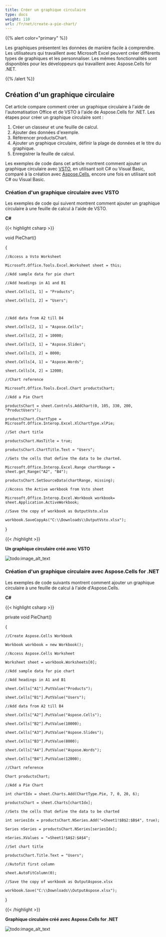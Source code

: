 ```yaml
---
title: Créer un graphique circulaire
type: docs
weight: 110
url: /fr/net/create-a-pie-chart/
---
```


{{% alert color="primary" %}}

Les graphiques présentent les données de manière facile à comprendre. Les utilisateurs qui travaillent avec Microsoft Excel peuvent créer différents types de graphiques et les personnaliser. Les mêmes fonctionnalités sont disponibles pour les développeurs qui travaillent avec Aspose.Cells for .NET.

{{% /alert %}}

## **Création d'un graphique circulaire**

Cet article compare comment créer un graphique circulaire à l'aide de l'automatisation Office et de VSTO à l'aide de Aspose.Cells for .NET. Les étapes pour créer un graphique circulaire sont :

1. Créer un classeur et une feuille de calcul.
1. Ajouter des données d'exemple.
1. Référencer productsChart.
1. Ajouter un graphique circulaire, définir la plage de données et le titre du graphique.
1. Enregistrer la feuille de calcul.

Les exemples de code dans cet article montrent comment ajouter un graphique circulaire avec [VSTO](/cells/fr/net/create-a-pie-chart/), en utilisant soit C# ou Visual Basic, comparé à la création avec [Aspose.Cells](/cells/fr/net/create-a-pie-chart/), encore une fois en utilisant soit C# ou Visual Basic.

### **Création d'un graphique circulaire avec VSTO**

Les exemples de code qui suivent montrent comment ajouter un graphique circulaire à une feuille de calcul à l'aide de VSTO.

**C#**

{{< highlight csharp >}}

 void PieChart()

{

    //Access a Vsto Worksheet

    Microsoft.Office.Tools.Excel.Worksheet sheet = this;

    //Add sample data for pie chart

    //Add headings in A1 and B1

    sheet.Cells[1, 1] = "Products";

    sheet.Cells[1, 2] = "Users";



    //Add data from A2 till B4

    sheet.Cells[2, 1] = "Aspose.Cells";

    sheet.Cells[2, 2] = 10000;

    sheet.Cells[3, 1] = "Aspose.Slides";

    sheet.Cells[3, 2] = 8000;

    sheet.Cells[4, 1] = "Aspose.Words";

    sheet.Cells[4, 2] = 12000;

    //Chart reference

    Microsoft.Office.Tools.Excel.Chart productsChart;

    //Add a Pie Chart

    productsChart = sheet.Controls.AddChart(0, 105, 330, 200, "ProductUsers");

    productsChart.ChartType = Microsoft.Office.Interop.Excel.XlChartType.xlPie;

    //Set chart title

    productsChart.HasTitle = true;

    productsChart.ChartTitle.Text = "Users";

    //Gets the cells that define the data to be charted.

    Microsoft.Office.Interop.Excel.Range chartRange = sheet.get_Range("A2", "B4");

    productsChart.SetSourceData(chartRange, missing);

    //Access the Active workbook from Vsto sheet

    Microsoft.Office.Interop.Excel.Workbook workbook= sheet.Application.ActiveWorkbook;

    //Save the copy of workbook as OutputVsto.xlsx

    workbook.SaveCopyAs("C:\\Downloads\\OutputVsto.xlsx");

}



{{< /highlight >}}

**Un graphique circulaire créé avec VSTO** 

![todo:image_alt_text](create-a-pie-chart_1.png)

### **Création d'un graphique circulaire avec Aspose.Cells for .NET**

Les exemples de code suivants montrent comment ajouter un graphique circulaire à une feuille de calcul à l'aide d'Aspose.Cells.

**C#**

{{< highlight csharp >}}

 private void PieChart()

{

    //Create Aspose.Cells Workbook

    Workbook workbook = new Workbook();

    //Access Aspose.Cells Worksheet

    Worksheet sheet = workbook.Worksheets[0];

    //Add sample data for pie chart

    //Add headings in A1 and B1

    sheet.Cells["A1"].PutValue("Products");

    sheet.Cells["B1"].PutValue("Users");

    //Add data from A2 till B4

    sheet.Cells["A2"].PutValue("Aspose.Cells");

    sheet.Cells["B2"].PutValue(10000);

    sheet.Cells["A3"].PutValue("Aspose.Slides");

    sheet.Cells["B3"].PutValue(8000);

    sheet.Cells["A4"].PutValue("Aspose.Words");

    sheet.Cells["B4"].PutValue(12000);

    //Chart reference

    Chart productsChart;

    //Add a Pie Chart

    int chartIdx = sheet.Charts.Add(ChartType.Pie, 7, 0, 20, 6);

    productsChart = sheet.Charts[chartIdx];

    //Gets the cells that define the data to be charted

    int seriesIdx = productsChart.NSeries.Add("=Sheet1!$B$2:$B$4", true);

    Series nSeries = productsChart.NSeries[seriesIdx];

    nSeries.XValues = "=Sheet1!$A$2:$A$4";

    //Set chart title

    productsChart.Title.Text = "Users";

    //Autofit first column

    sheet.AutoFitColumn(0);

    //Save the copy of workbook as OutputAspose.xlsx

    workbook.Save("C:\\Downloads\\OutputAspose.xlsx");

}

{{< /highlight >}}

**Graphique circulaire créé avec Aspose.Cells for .NET** 

![todo:image_alt_text](create-a-pie-chart_2.png)
